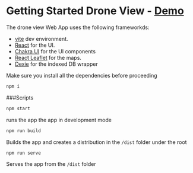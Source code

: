 # Getting Started Drone View - [Demo](https://ammarkarachi.github.io/drone-view/)


The drone view Web App uses the following frameworkds:

- [vite](https://vitejs.dev/) dev environment. 
- [React](https://reactjs.org/) for the UI.
- [Chakra UI](https://chakra-ui.com/) for the UI components
- [React Leaflet](https://react-leaflet.js.org/) for the maps.
- [Dexie](https://dexie.org/) for the indexed DB wrapper


Make sure you install all the dependencies before proceeding
```bash
npm i
```


###Scripts

```bash
npm start
```
runs the app the app in development mode


```bash
npm run build
```
Builds the app and creates a distribution in the `/dist` folder under the root


```bash
npm run serve
```
Serves the app from the `/dist` folder
